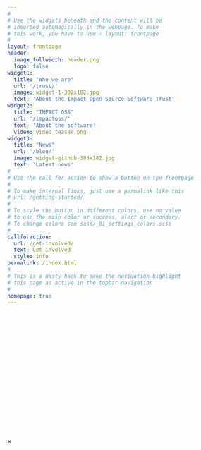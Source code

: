 ```yaml
---
#
# Use the widgets beneath and the content will be
# inserted automagically in the webpage. To make
# this work, you have to use › layout: frontpage
#
layout: frontpage
header:
  image_fullwidth: header.png
  logo: false
widget1:
  title: "Who we are"
  url: '/trust/'
  image: widget-1-302x182.jpg
  text: 'About the Impact Open Source Software Trust'
widget2:
  title: "IMPACT OSS"
  url: '/impactoss/'  
  text: 'About the software'
  video: video_teaser.png
widget3:
  title: "News"
  url: '/blog/'
  image: widget-github-303x182.jpg
  text: 'Latest news'
#
# Use the call for action to show a button on the frontpage
#
# To make internal links, just use a permalink like this
# url: /getting-started/
#
# To style the button in different colors, use no value
# to use the main color or success, alert or secondary.
# To change colors see sass/_01_settings_colors.scss
#
callforaction:
  url: /get-involved/
  text: Get involved
  style: info
permalink: /index.html
#
# This is a nasty hack to make the navigation highlight
# this page as active in the topbar navigation
#
homepage: true
---
```


<div id="videoModal" class="reveal-modal large" data-reveal="">
<div style="padding:56.25% 0 0 0;position:relative;">
  <div class="embed-video" data-video="262605219" data-video-source="vimeo"></div>
  </div>
  <a class="close-reveal-modal">&#215;</a>
</div>
